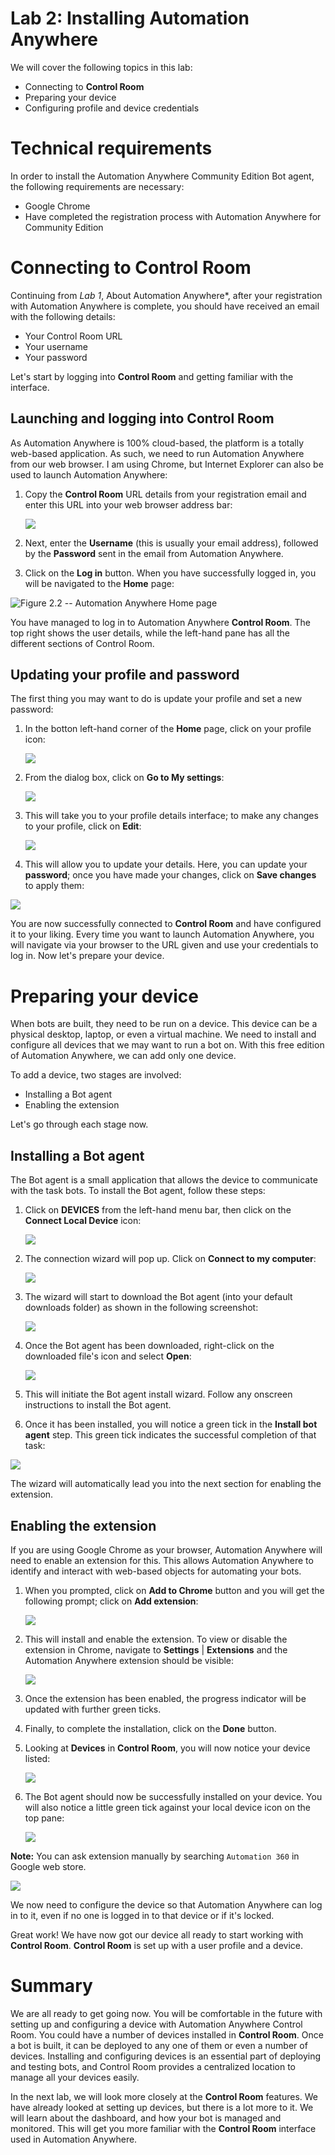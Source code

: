 Lab 2: Installing Automation Anywhere 
================================================================

We will cover the following topics in this lab:

-   Connecting to **Control Room**
-   Preparing your device
-   Configuring profile and device credentials



Technical requirements 
======================


In order to install the Automation Anywhere  Community Edition Bot
agent, the following requirements are necessary:

-   Google Chrome
-   Have completed the registration process with Automation Anywhere for Community Edition




Connecting to Control Room 
==========================


Continuing from *Lab 1*,
About Automation Anywhere*,
after your registration with
Automation Anywhere is complete, you should have received an email with
the following details:

-   Your Control Room URL
-   Your username
-   Your password

Let\'s start by logging into **Control Room** and getting familiar with
the interface.



Launching and logging into Control Room 
---------------------------------------

As Automation Anywhere is
100% cloud-based, the platform is a totally web-based application. As
such, we need to run Automation Anywhere from our web browser. I am
using Chrome, but Internet Explorer can also be used to launch
Automation Anywhere:

1.  Copy the **Control Room** URL details from your registration email
    and enter this URL into your web browser address bar:

    
    ![](./images/Figure_2.1_B15646.jpg)
    

2.  Next, enter the **Username** (this is usually
    your email address), followed by the
    **Password** sent in the email from Automation Anywhere.

3.  Click on the **Log in** button. When you have successfully logged
    in, you will be navigated to the **Home** page:




![Figure 2.2 -- Automation Anywhere Home
page](./images/Figure_2.2_B15646.jpg)






You have managed to log in to Automation Anywhere
**Control Room**. The top right shows the user
details, while the left-hand pane has all the different sections of
Control Room.



Updating your profile and password 
----------------------------------

The first thing you may want to do is update your
profile and set a new password:

1.  In the botton left-hand corner of the **Home** page, click on your
    profile icon:
    
    ![](./images/Figure_2.3_B15646.jpg)
    

2.  From the dialog box, click on **Go to My settings**:
 
    ![](./images/Figure_2.4_B15646.jpg)
    
3.  This will take you to your profile details
    interface; to make any changes to your
    profile, click on **Edit**:

    
    ![](./images/Figure_2.5_B15646.jpg)

4.  This will allow you to update your details.
    Here, you can update your **password**; once
    you have made your changes, click on **Save changes** to apply them:


![](./images/Figure_2.6_B15646.jpg)


You are now successfully connected to **Control Room** and have configured it to your liking.
Every time you want to launch Automation Anywhere, you will navigate via
your browser to the URL given and use your credentials to log in. Now
let\'s prepare your device.





Preparing your device 
=====================


When bots are built, they need to be run on a
device. This device can be a physical desktop, laptop, or even a virtual
machine. We need to install and configure all devices that we may want
to run a bot on. With this free edition of Automation Anywhere, we can
add only one device.

To add a device, two stages are involved:

-   Installing a Bot agent
-   Enabling the extension

Let\'s go through each stage now.



Installing a Bot agent 
----------------------

The Bot agent is a small application that allows
the device to communicate with the task bots. To install the Bot agent,
follow these steps:

1.  Click on **DEVICES** from the left-hand menu bar, then click on
    the **Connect Local Device** icon:

    
    ![](./images/Figure_2.7_B15646.jpg)


2.  The connection wizard will pop up. Click on
    **Connect to my computer**:

    
    ![](./images/Figure_2.8_B15646.jpg)

3.  The wizard will start to download the Bot
    agent (into your default downloads folder) as shown in the following
    screenshot:

    
    ![](./images/Figure_2.9_B15646.jpg)
    

4.  Once the Bot agent has been downloaded,
    right-click on the downloaded file\'s icon and select **Open**:

    
    ![](./images/Figure_2.10_B15646.jpg)


5.  This will initiate the Bot agent install
    wizard. Follow any onscreen instructions to install the Bot agent.

6.  Once it has been installed, you will notice a green tick in the
    **Install bot agent** step. This green tick indicates the successful
    completion of that task:




![](./images/Figure_2.11_B15646.jpg)






The wizard will automatically lead you into the
next section for enabling the extension.



Enabling the extension 
----------------------

If you are using Google Chrome as your browser,
Automation Anywhere will need to enable an extension for this. This
allows Automation Anywhere to identify and interact with web-based
objects for automating your bots.

1.  When you prompted, click on **Add to Chrome** button and you will
    get the following prompt; click on **Add extension**:
 
    ![](./images/Figure_2.14_B15646.jpg)
    

2.  This will install and enable the extension. To view or disable the
    extension in Chrome, navigate to **Settings** \| **Extensions** and
    the Automation Anywhere extension should be visible:

    
    ![](./images/Figure_2.15_B15646.jpg)
    

3.  Once the extension has been enabled, the
    progress indicator will be updated with further green ticks.
    
4.  Finally, to complete the installation, click on the **Done** button.

5.  Looking at **Devices** in **Control Room**, you will now notice
    your device listed:
  
    ![](./images/Figure_2.17_B15646.jpg)
    
6.  The Bot agent should now be successfully installed on your device.
    You will also notice a little green tick against your local device
    icon on the top pane:

    ![](./images/Figure_2.18_B15646.jpg)

**Note:** You can ask extension manually by searching `Automation 360` in Google web store.

![](./images/3.jpg)


We now need to configure the device so that
Automation Anywhere can log in to it, even if no one is logged in to
that device or if it\'s locked.


Great work! We have now got our device all ready
to start working with **Control Room**. **Control Room** is set up with a user profile and a device.


Summary 
=======

We are all ready to get going now. You will be comfortable in the future
with setting up and configuring a device with Automation Anywhere
Control Room. You could have a number of devices installed
in **Control Room**. Once a bot is built, it can be deployed to any one
of them or even a number of devices. Installing and configuring devices
is an essential part of deploying and testing bots, and Control Room
provides a centralized location to manage all your devices easily.

In the next lab, we will look more closely at the **Control Room**
features. We have already looked at setting up devices, but there is a
lot more to it. We will learn about the dashboard, and how your bot is
managed and monitored. This will get you more familiar with the
**Control Room** interface used in Automation Anywhere.
